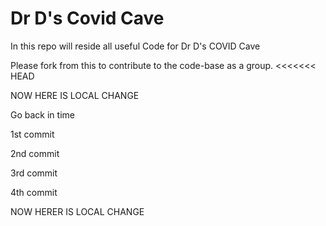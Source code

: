 # Dr D's Covid Cave

In this repo will reside all useful Code for Dr D's COVID Cave

Please fork from this to contribute to the code-base as a group. 
<<<<<<< HEAD

NOW HERE IS LOCAL CHANGE

Go back in time

1st commit

2nd commit 

3rd commit

4th commit

NOW HERER IS LOCAL CHANGE